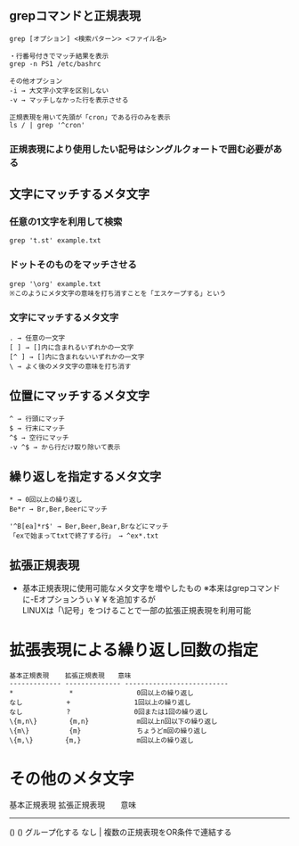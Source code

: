 ## grepコマンドと正規表現

    grep [オプション] <検索パターン> <ファイル名>
    
    ・行番号付きでマッチ結果を表示
    grep -n PS1 /etc/bashrc
    
    その他オプション
    -i → 大文字小文字を区別しない
    -v → マッチしなかった行を表示させる

    正規表現を用いて先頭が「cron」である行のみを表示
    ls / | grep '^cron'

### 正規表現により使用したい記号はシングルクォートで囲む必要がある


## 文字にマッチするメタ文字

### 任意の1文字を利用して検索
    grep 't.st' example.txt

### ドットそのものをマッチさせる
    grep '\org' example.txt
    ※このようにメタ文字の意味を打ち消すことを「エスケープする」という

### 文字にマッチするメタ文字
    . → 任意の一文字
    [ ] → []内に含まれるいずれかの一文字
    [^ ] → []内に含まれないいずれかの一文字
    \ → よく後のメタ文字の意味を打ち消す


## 位置にマッチするメタ文字
    ^ → 行頭にマッチ
    $ → 行末にマッチ
    ^$ → 空行にマッチ
    -v ^$ → から行だけ取り除いて表示

## 繰り返しを指定するメタ文字
    * → 0回以上の繰り返し
    Be*r → Br,Ber,Beerにマッチ

    '^B[ea]*r$' → Ber,Beer,Bear,Brなどにマッチ
    「exで始まってtxtで終了する行」 → ^ex*.txt

## 拡張正規表現
- 基本正規表現に使用可能なメタ文字を増やしたもの
※本来はgrepコマンドに-Eオプションうぃ￥￥を追加するが  
LINUXは「\記号」をつけることで一部の拡張正規表現を利用可能


# 拡張表現による繰り返し回数の指定

    基本正規表現    拡張正規表現　　意味
    ------------- -------------- --------------------------
    *              *                0回以上の繰り返し
    なし           +                1回以上の繰り返し
    なし           ?                0回または1回の繰り返し
    \{m,n\}        {m,n}            m回以上n回以下の繰り返し
    \{m\}          {m}              ちょうどm回の繰り返し
    \{m,\}        {m,}              m回以上の繰り返し

# その他のメタ文字



基本正規表現    拡張正規表現　　意味
------------- -------------- --------------------------
\(\)            ()            グループ化する
なし            |              複数の正規表現をOR条件で連結する

